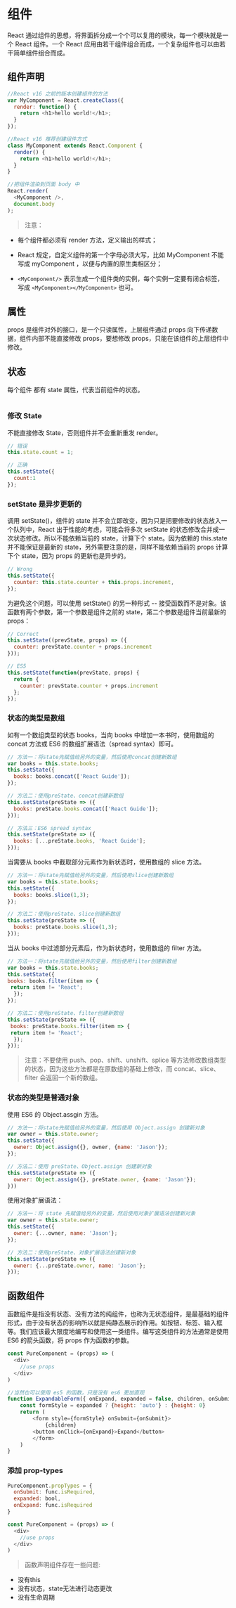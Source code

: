 # 组件
React 通过组件的思想，将界面拆分成一个个可以复用的模块，每一个模块就是一个 React 组件。一个 React 应用由若干组件组合而成，一个复杂组件也可以由若干简单组件组合而成。

## 组件声明
``` js
//React v16 之前的版本创建组件的方法
var MyComponent = React.createClass({
  render: function() {
    return <h1>hello world!</h1>;
  }
});

//React v16 推荐创建组件方式
class MyComponent extends React.Component {
  render() {
    return <h1>hello world!</h1>;
  }
}

//把组件渲染到页面 body 中
React.render(
  <MyComponent />,
  document.body
);
```

> 注意：

* 每个组件都必须有 render 方法，定义输出的样式；

* React 规定，自定义组件的第一个字母必须大写，比如 MyComponent 不能写成 myComponent ，以便与内置的原生类相区分；

* `<MyComponent/>` 表示生成一个组件类的实例，每个实例一定要有闭合标签，写成 `<MyComponent></MyComponent>` 也可。


## 属性
props 是组件对外的接口，是一个只读属性，上层组件通过 props 向下传递数据，组件内部不能直接修改 props，要想修改 props，只能在该组件的上层组件中修改。

## 状态
每个组件 都有 state 属性，代表当前组件的状态。

``` js

```

### 修改 State
不能直接修改 State，否则组件并不会重新重发 render。

``` js
// 错误
this.state.count = 1;

// 正确
this.setState({
  count:1
});
```

### setState 是异步更新的
调用 setState()，组件的 state 并不会立即改变，因为只是把要修改的状态放入一个队列中，React 出于性能的考虑，可能会将多次 setState 的状态修改合并成一次状态修改。所以不能依赖当前的 state，计算下个 state。因为依赖的 this.state 并不能保证是最新的 state，另外需要注意的是，同样不能依赖当前的 props 计算下个 state，因为 props 的更新也是异步的。

``` js
// Wrong
this.setState({
  counter: this.state.counter + this.props.increment,
});
```

为避免这个问题，可以使用 setState() 的另一种形式 -- 接受函数而不是对象。该函数有两个参数，第一个参数是组件之前的 state，第二个参数是组件当前最新的 props：

``` js
// Correct
this.setState((prevState, props) => ({
  counter: prevState.counter + props.increment
}));
```

``` js
// ES5
this.setState(function(prevState, props) {
  return {
    counter: prevState.counter + props.increment
  };
});
```

### 状态的类型是数组
如有一个数组类型的状态 books，当向 books 中增加一本书时，使用数组的 concat 方法或 ES6 的数组扩展语法（spread syntax）即可。

``` js
// 方法一：将state先赋值给另外的变量，然后使用concat创建新数组
var books = this.state.books; 
this.setState({
  books: books.concat(['React Guide']);
});

// 方法二：使用preState、concat创建新数组
this.setState(preState => ({
  books: preState.books.concat(['React Guide']);
}));

// 方法三：ES6 spread syntax
this.setState(preState => ({
  books: [...preState.books, 'React Guide'];
}));
```

当需要从 books 中截取部分元素作为新状态时，使用数组的 slice 方法。

``` js
// 方法一：将state先赋值给另外的变量，然后使用slice创建新数组
var books = this.state.books; 
this.setState({
  books: books.slice(1,3);
});

// 方法二：使用preState、slice创建新数组
this.setState(preState => ({
  books: preState.books.slice(1,3);
}));
```

当从 books 中过滤部分元素后，作为新状态时，使用数组的 filter 方法。

``` js
// 方法一：将state先赋值给另外的变量，然后使用filter创建新数组
var books = this.state.books; 
this.setState({  
books: books.filter(item => {   
 return item != 'React'; 
  });
});

// 方法二：使用preState、filter创建新数组
this.setState(preState => ({ 
 books: preState.books.filter(item => {    
 return item != 'React'; 
  });
}));
```

> 注意：不要使用 push、pop、shift、unshift、splice 等方法修改数组类型的状态，因为这些方法都是在原数组的基础上修改，而 concat、slice、filter 会返回一个新的数组。

### 状态的类型是普通对象
使用 ES6 的 Object.assgin 方法。

``` js
// 方法一：将state先赋值给另外的变量，然后使用 Object.assign 创建新对象
var owner = this.state.owner;
this.setState({
  owner: Object.assign({}, owner, {name: 'Jason'});
});

// 方法二：使用 preState、Object.assign 创建新对象
this.setState(preState => ({
  owner: Object.assign({}, preState.owner, {name: 'Jason'});
}))
```

使用对象扩展语法：

``` js
// 方法一：将 state 先赋值给另外的变量，然后使用对象扩展语法创建新对象
var owner = this.state.owner;
this.setState({
  owner: {...owner, name: 'Jason'};
});

// 方法二：使用preState、对象扩展语法创建新对象
this.setState(preState => ({
  owner: {...preState.owner, name: 'Jason'};
}));
```

## 函数组件
函数组件是指没有状态、没有方法的纯组件，也称为无状态组件，是最基础的组件形式，由于没有状态的影响所以就是纯静态展示的作用。如按钮、标签、输入框等。我们应该最大限度地编写和使用这一类组件。编写这类组件的方法通常是使用 ES6 的箭头函数，将 props 作为函数的参数。

``` js
const PureComponent = (props) => (
  <div>
    //use props
  </div>
)

//当然也可以使用 es5 的函数，只是没有 es6 更加直观
function ExpandableForm({ onExpand, expanded = false, children, onSubmit }) {
    const formStyle = expanded ? {height: 'auto'} : {height: 0}
    return (
        <form style={formStyle} onSubmit={onSubmit}>
            {children}
        <button onClick={onExpand}>Expand</button>
        </form>
    )
}
```

### 添加 prop-types
``` js
PureComponent.propTypes = {
  onSubmit: func.isRequired,
  expanded: bool,
  onExpand: func.isRequired
}

const PureComponent = (props) => (
  <div>
    //use props
  </div>
)
```

> 函数声明组件存在一些问题:

* 没有this
* 没有状态，state无法进行动态更改
* 没有生命周期

